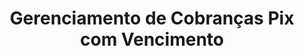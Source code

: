 ---
title: Gerenciamento de Cobranças Pix com Vencimento
excerpt: ''
deprecated: false
hidden: false
metadata:
  title: ''
  description: ''
  robots: index
next:
  description: ''
---